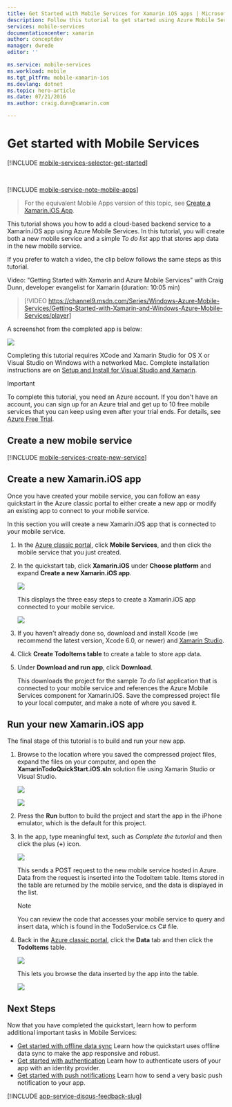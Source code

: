 ```yaml
---
title: Get Started with Mobile Services for Xamarin iOS apps | Microsoft Azure
description: Follow this tutorial to get started using Azure Mobile Services for Xamarin iOS development.
services: mobile-services
documentationcenter: xamarin
author: conceptdev
manager: dwrede
editor: ''

ms.service: mobile-services
ms.workload: mobile
ms.tgt_pltfrm: mobile-xamarin-ios
ms.devlang: dotnet
ms.topic: hero-article
ms.date: 07/21/2016
ms.author: craig.dunn@xamarin.com

---
```

# <a name="getting-started"> </a>Get started with Mobile Services
[!INCLUDE [mobile-services-selector-get-started](../../includes/mobile-services-selector-get-started.md)]

&nbsp;

[!INCLUDE [mobile-service-note-mobile-apps](../../includes/mobile-services-note-mobile-apps.md)]

> For the equivalent Mobile Apps version of this topic, see [Create a Xamarin.iOS App](../app-service-mobile/app-service-mobile-xamarin-ios-get-started.md).
> 
> 

This tutorial shows you how to add a cloud-based backend service to a Xamarin.iOS app using Azure Mobile Services. In this tutorial, you will create both a new mobile service and a simple *To do list* app that stores app data in the new mobile service.

If you prefer to watch a video, the clip below follows the same steps as this tutorial.

Video: "Getting Started with Xamarin and Azure Mobile Services" with Craig Dunn, developer evangelist for Xamarin  (duration: 10:05 min)

> [!VIDEO https://channel9.msdn.com/Series/Windows-Azure-Mobile-Services/Getting-Started-with-Xamarin-and-Windows-Azure-Mobile-Services/player]
> 
> 
> 

A screenshot from the completed app is below:

![](./media/partner-xamarin-mobile-services-ios-get-started/mobile-quickstart-completed-ios.png)

Completing this tutorial requires XCode and Xamarin Studio for OS X or Visual Studio on Windows with a networked Mac. Complete installation instructions are on [Setup and Install for Visual Studio and Xamarin](https://msdn.microsoft.com/library/mt613162.aspx). 

> [!IMPORTANT]
> To complete this tutorial, you need an Azure account. If you don't have an account, you can sign up for an Azure trial and get up to 10 free mobile services that you can keep using even after your trial ends. For details, see [Azure Free Trial](https://azure.microsoft.com/pricing/free-trial/).
> 
> 

## <a name="create-new-service"> </a>Create a new mobile service
[!INCLUDE [mobile-services-create-new-service](../../includes/mobile-services-create-new-service.md)]

## Create a new Xamarin.iOS app
Once you have created your mobile service, you can follow an easy quickstart in the Azure classic portal to either create a new app or modify an existing app to connect to your mobile service.

In this section you will create a new Xamarin.iOS app that is connected to your mobile service.

1. In the [Azure classic portal](https://manage.windowsazure.com/), click **Mobile Services**, and then click the mobile service that you just created.
2. In the quickstart tab, click **Xamarin.iOS** under **Choose platform** and expand **Create a new Xamarin.iOS app**.
   
    ![](./media/partner-xamarin-mobile-services-ios-get-started/mobile-portal-quickstart-xamarin-ios.png)
   
    This displays the three easy steps to create a Xamarin.iOS app connected to your mobile service.
   
      ![](./media/partner-xamarin-mobile-services-ios-get-started/mobile-quickstart-steps-xamarin-ios.png)
3. If you haven't already done so, download and install Xcode (we recommend the latest version, Xcode 6.0, or newer) and [Xamarin Studio](http://xamarin.com/download).
4. Click **Create TodoItems table** to create a table to store app data.
5. Under **Download and run app**, click **Download**.
   
    This downloads the project for the sample *To do list* application that is connected to your mobile service and references the Azure Mobile Services component for Xamarin.iOS. Save the compressed project file to your local computer, and make a note of where you saved it.

## Run your new Xamarin.iOS app
The final stage of this tutorial is to build and run your new app.

1. Browse to the location where you saved the compressed project files, expand the files on your computer, and open the **XamarinTodoQuickStart.iOS.sln** solution file using Xamarin Studio or Visual Studio.
   
    ![](./media/partner-xamarin-mobile-services-ios-get-started/mobile-xamarin-project-ios-xs.png)
   
    ![](./media/partner-xamarin-mobile-services-ios-get-started/mobile-xamarin-project-ios-vs.png)
2. Press the **Run** button to build the project and start the app in the iPhone emulator, which is the default for this project.
3. In the app, type meaningful text, such as *Complete the tutorial* and then click the plus (**+**) icon.
   
    ![](./media/partner-xamarin-mobile-services-ios-get-started/mobile-quickstart-startup-ios.png)
   
    This sends a POST request to the new mobile service hosted in Azure. Data from the request is inserted into the TodoItem table. Items stored in the table are returned by the mobile service, and the data is displayed in the list.
   
   > [!NOTE]
   > You can review the code that accesses your mobile service to query and insert data, which is found in the TodoService.cs C# file.
   > 
4. Back in the [Azure classic portal](https://manage.windowsazure.com/), click the **Data** tab and then click the **TodoItems** table.
   
    ![](./media/partner-xamarin-mobile-services-ios-get-started/mobile-data-tab.png)
   
    This lets you browse the data inserted by the app into the table.
   
    ![](./media/partner-xamarin-mobile-services-ios-get-started/mobile-data-browse.png)

## Next Steps
Now that you have completed the quickstart, learn how to perform additional important tasks in Mobile Services:

* [Get started with offline data sync](mobile-services-xamarin-ios-get-started-offline-data.md)
  Learn how the quickstart uses offline data sync to make the app responsive and robust.
* [Get started with authentication](partner-xamarin-mobile-services-ios-get-started-users.md)
  Learn how to authenticate users of your app with an identity provider.
* [Get started with push notifications](partner-xamarin-mobile-services-ios-get-started-push.md)
  Learn how to send a very basic push notification to your app.

[!INCLUDE [app-service-disqus-feedback-slug](../../includes/app-service-disqus-feedback-slug.md)]

<!-- Anchors. -->
[Getting started with Mobile Services]:#getting-started
[Create a new mobile service]:#create-new-service
[Define the mobile service instance]:#define-mobile-service-instance
[Next Steps]:#next-steps

<!-- Images. -->
[0]: ./media/partner-xamarin-mobile-services-ios-get-started/mobile-quickstart-completed-ios.png
[6]: ./media/partner-xamarin-mobile-services-ios-get-started/mobile-portal-quickstart-xamarin-ios.png
[7]: ./media/partner-xamarin-mobile-services-ios-get-started/mobile-quickstart-steps-xamarin-ios.png
[8]: ./media/partner-xamarin-mobile-services-ios-get-started/mobile-xamarin-project-ios-xs.png
[9]: ./media/partner-xamarin-mobile-services-ios-get-started/mobile-xamarin-project-ios-vs.png
[10]: ./media/partner-xamarin-mobile-services-ios-get-started/mobile-quickstart-startup-ios.png
[11]: ./media/partner-xamarin-mobile-services-ios-get-started/mobile-data-tab.png
[12]: ./media/partner-xamarin-mobile-services-ios-get-started/mobile-data-browse.png


<!-- URLs. -->
[Get started with offline data sync]: mobile-services-xamarin-ios-get-started-offline-data.md
[Get started with authentication]: partner-xamarin-mobile-services-ios-get-started-users.md
[Get started with push notifications]: partner-xamarin-mobile-services-ios-get-started-push.md

[Xamarin Studio]: http://xamarin.com/download
[Mobile Services iOS SDK]: https://go.microsoft.com/fwLink/p/?LinkID=266533

[Azure classic portal]: https://manage.windowsazure.com/
